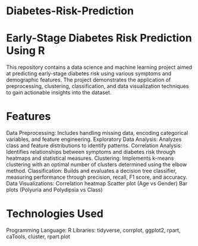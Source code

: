 # Diabetes-Risk-Prediction
# Early-Stage Diabetes Risk Prediction Using R
This repository contains a data science and machine learning project aimed at predicting early-stage diabetes risk using various symptoms and demographic features. The project demonstrates the application of preprocessing, clustering, classification, and data visualization techniques to gain actionable insights into the dataset.

# Features

Data Preprocessing: Includes handling missing data, encoding categorical variables, and feature engineering.
Exploratory Data Analysis: Analyzes class and feature distributions to identify patterns.
Correlation Analysis: Identifies relationships between symptoms and diabetes risk through heatmaps and statistical measures.
Clustering: Implements k-means clustering with an optimal number of clusters determined using the elbow method.
Classification: Builds and evaluates a decision tree classifier, measuring performance through precision, recall, F1 score, and accuracy.
Data Visualizations:
Correlation heatmap
Scatter plot (Age vs Gender)
Bar plots (Polyuria and Polydipsia vs Class)

# Technologies Used
Programming Language: R
Libraries: tidyverse, corrplot, ggplot2, rpart, caTools, cluster, rpart.plot
